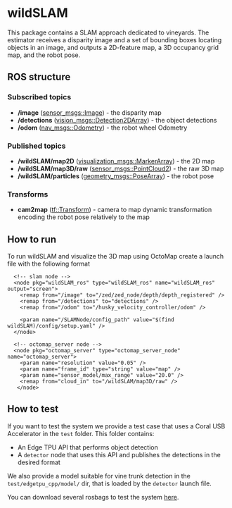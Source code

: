 # wildSLAM

This package contains a SLAM approach dedicated to vineyards.
The estimator receives a disparity image and a set of bounding boxes locating objects in
an image, and outputs a 2D-feature map, a 3D occupancy grid map, and the robot pose.

## ROS structure

### Subscribed topics

* **/image** ([sensor_msgs::Image](http://docs.ros.org/api/sensor_msgs/html/msg/Image.html)) - the disparity map
* **/detections**
  ([vision_msgs::Detection2DArray](http://docs.ros.org/api/vision_msgs/html/msg/Detection2DArray.html)) - the object detections
* **/odom**
  ([nav_msgs::Odometry](http://docs.ros.org/melodic/api/nav_msgs/html/msg/Odometry.html)) - the robot wheel Odometry

### Published topics

* **/wildSLAM/map2D**
  ([visualization_msgs::MarkerArray](http://docs.ros.org/melodic/api/visualization_msgs/html/msg/MarkerArray.html)) - the 2D map
* **/wildSLAM/map3D/raw**
  ([sensor_msgs::PointCloud2](http://docs.ros.org/melodic/api/sensor_msgs/html/msg/PointCloud2.html)) - the raw 3D map
* **/wildSLAM/particles**
  ([geometry_msgs::PoseArray](http://docs.ros.org/melodic/api/geometry_msgs/html/msg/PoseArray.html)) - the robot pose

### Transforms

* **cam2map** ([tf::Transform](http://docs.ros.org/jade/api/tf/html/c++/classtf_1_1Transform.html)) - camera to map dynamic transformation encoding the robot pose
  relatively to the map

## How to run

To run wildSLAM and visualize the 3D map using OctoMap create a launch file with the following format

```
  <!-- slam node -->
  <node pkg="wildSLAM_ros" type="wildSLAM_ros" name="wildSLAM_ros" output="screen">
    <remap from="/image" to="/zed/zed_node/depth/depth_registered" />
    <remap from="/detections" to="detections" />
    <remap from="/odom" to="/husky_velocity_controller/odom" />
    
    <param name="/SLAMNode/config_path" value="$(find wildSLAM)/config/setup.yaml" />
  </node>

  <!-- octomap_server node -->
  <node pkg="octomap_server" type="octomap_server_node" name="octomap_server">
    <param name="resolution" value="0.05" />
    <param name="frame_id" type="string" value="map" />
    <param name="sensor_model/max_range" value="20.0" />
    <remap from="cloud_in" to="/wildSLAM/map3D/raw" />   
   </node>
```

## How to test

If you want to test the system we provide a test case that uses a Coral USB Accelerator in
the `test` folder.
This folder contains:
  * An Edge TPU API that performs object detection
  * A `detector` node that uses this API and publishes the detections in the desired format

We also provide a model suitable for vine trunk detection in the `test/edgetpu_cpp/model/`
dir, that is loaded by the `detector` launch file.

You can download several rosbags to test the system
[here](vcriis01.inesctec.pt/datasets/DataSet/Romovi/aveleda_2020-01-16-11-agrob17.zip). 

